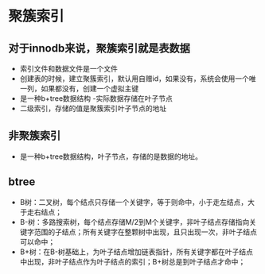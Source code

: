 # 聚簇索引

## 对于innodb来说，聚簇索引就是表数据
- 索引文件和数据文件是一个文件
- 创建表的时候，建立聚簇索引，默认用自赠id，如果没有，系统会使用一个唯一列，如果都没有，创建一个虚拟主键
- 是一种b+tree数据结构
    -实际数据存储在叶子节点
- 二级索引，存储的值是聚簇索引叶子节点的地址


## 非聚簇索引
- 是一种b+tree数据结构，叶子节点，存储的是数据的地址。

## btree
- B树：二叉树，每个结点只存储一个关键字，等于则命中，小于走左结点，大于走右结点；
- B-树：多路搜索树，每个结点存储M/2到M个关键字，非叶子结点存储指向关键字范围的子结点；所有关键字在整颗树中出现，且只出现一次，非叶子结点可以命中；
- B+树：在B-树基础上，为叶子结点增加链表指针，所有关键字都在叶子结点中出现，非叶子结点作为叶子结点的索引；B+树总是到叶子结点才命中；
